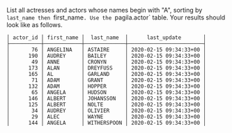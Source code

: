 
List all actresses and actors whose names
begin with "A", sorting by `last_name then `first_name`.
Use the `pagila.actor` table.
Your results should look like as follows.

```
│ actor_id │ first_name │  last_name  │      last_update       │
├──────────┼────────────┼─────────────┼────────────────────────┤
│       76 │ ANGELINA   │ ASTAIRE     │ 2020-02-15 09:34:33+00 │
│      190 │ AUDREY     │ BAILEY      │ 2020-02-15 09:34:33+00 │
│       49 │ ANNE       │ CRONYN      │ 2020-02-15 09:34:33+00 │
│      173 │ ALAN       │ DREYFUSS    │ 2020-02-15 09:34:33+00 │
│      165 │ AL         │ GARLAND     │ 2020-02-15 09:34:33+00 │
│       71 │ ADAM       │ GRANT       │ 2020-02-15 09:34:33+00 │
│      132 │ ADAM       │ HOPPER      │ 2020-02-15 09:34:33+00 │
│       65 │ ANGELA     │ HUDSON      │ 2020-02-15 09:34:33+00 │
│      146 │ ALBERT     │ JOHANSSON   │ 2020-02-15 09:34:33+00 │
│      125 │ ALBERT     │ NOLTE       │ 2020-02-15 09:34:33+00 │
│       34 │ AUDREY     │ OLIVIER     │ 2020-02-15 09:34:33+00 │
│       29 │ ALEC       │ WAYNE       │ 2020-02-15 09:34:33+00 │
│      144 │ ANGELA     │ WITHERSPOON │ 2020-02-15 09:34:33+00 │
```